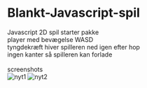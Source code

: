# Blankt-Javascript-spil<br>
Javascript 2D spil starter pakke <br>
player med bevægelse WASD<br>
tyngdekræft hiver spilleren ned igen efter hop<br>
ingen kanter så spilleren kan forlade <canvas><br>
<br>
screenshots<br>
![nyt1](https://user-images.githubusercontent.com/17072539/223091785-4634cbac-c9ad-4add-9e47-cd382b4a38aa.png)
![nyt2](https://user-images.githubusercontent.com/17072539/223091820-45194283-c491-4cc7-95d7-01d67e89ef39.png)
